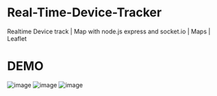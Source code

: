 # Real-Time-Device-Tracker
Realtime Device track | Map with node.js express and socket.io | Maps | Leaflet


# DEMO

![image](https://github.com/user-attachments/assets/d6559fb7-1d6a-4c48-8be6-5f99d4d8259d)
![image](https://github.com/user-attachments/assets/e334de8a-7a14-4e2c-ba87-9eb4678d2327)
![image](https://github.com/user-attachments/assets/adc1e84e-152e-4a2a-b1f5-991d634f958b)

